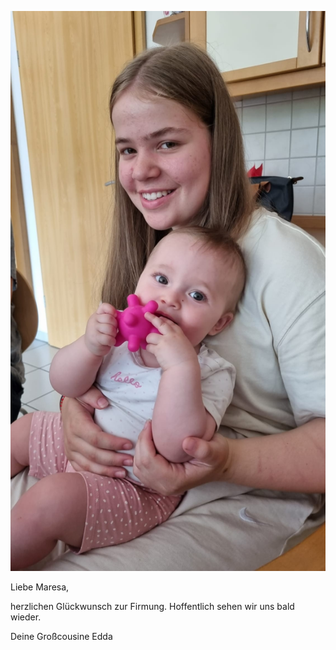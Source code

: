   ![Bild](./Foto2.jpeg)

Liebe Maresa,

herzlichen Glückwunsch zur Firmung.
Hoffentlich sehen wir uns bald wieder.

Deine Großcousine Edda
